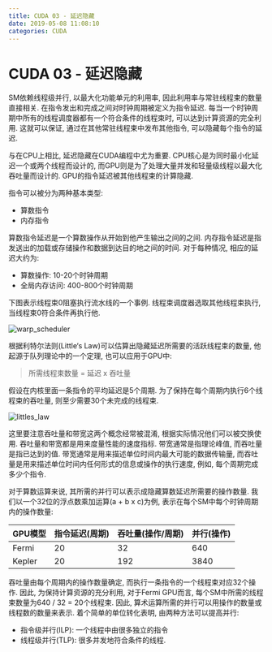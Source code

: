 ```yaml
---
title: CUDA 03 - 延迟隐藏
date: 2019-05-08 11:08:10
categories: CUDA
---
```

# CUDA 03 - 延迟隐藏

<!--more-->

SM依赖线程级并行, 以最大化功能单元的利用率, 因此利用率与常驻线程束的数量直接相关. 在指令发出和完成之间对时钟周期被定义为指令延迟. 每当一个时钟周期中所有的线程调度器都有一个符合条件的线程束时, 可以达到计算资源的完全利用. 这就可以保证, 通过在其他常驻线程束中发布其他指令, 可以隐藏每个指令的延迟.

与在CPU上相比, 延迟隐藏在CUDA编程中尤为重要. CPU核心是为同时最小化延迟一个或两个线程而设计的, 而GPU则是为了处理大量并发和轻量级线程以最大化吞吐量而设计的. GPU的指令延迟被其他线程束的计算隐藏.

指令可以被分为两种基本类型:

- 算数指令
- 内存指令

算数指令延迟是一个算数操作从开始到他产生输出之间的之间. 内存指令延迟是指发送出的加载或存储操作和数据到达目的地之间的时间. 对于每种情况, 相应的延迟大约为:

- 算数操作: 10-20个时钟周期
- 全局内存访问: 400-800个时钟周期

下图表示线程束0阻塞执行流水线的一个事例. 线程束调度器选取其他线程束执行, 当线程束0符合条件再执行他.

![warp_scheduler](https://res.cloudinary.com/dpe4i978o/image/upload/v1557288938/cuda/warp_scheduler.png)

根据利特尔法则(Little‘s Law)可以估算出隐藏延迟所需要的活跃线程束的数量, 他起源于队列理论中的一个定理, 也可以应用于GPU中:

> 所需线程束数量 = 延迟 x 吞吐量

假设在内核里面一条指令的平均延迟是5个周期. 为了保持在每个周期内执行6个线程束的吞吐量, 则至少需要30个未完成的线程束.

![littles_law](https://res.cloudinary.com/dpe4i978o/image/upload/v1557303594/cuda/littles_law.png)

这里要注意吞吐量和带宽这两个概念经常被混淆, 根据实际情况他们可以被交换使用. 吞吐量和带宽都是用来度量性能的速度指标. 带宽通常是指理论峰值, 而吞吐量是指已达到的值. 带宽通常是用来描述单位时间内最大可能的数据传输量, 而吞吐量是用来描述单位时间内任何形式的信息或操作的执行速度, 例如, 每个周期完成多少个指令.

对于算数运算来说, 其所需的并行可以表示成隐藏算数延迟所需要的操作数量. 我们以一个32位的浮点数乘加运算(a + b x c)为例, 表示在每个SM中每个时钟周期内的操作数量:

| GPU模型  | 指令延迟(周期)  | 吞吐量(操作/周期)  |  并行(操作) |
|---|---|---|---|
| Fermi  | 20  | 32  | 640  |
|  Kepler | 20  | 192  | 3840  |

吞吐量由每个周期内的操作数量确定, 而执行一条指令的一个线程束对应32个操作. 因此, 为保持计算资源的充分利用, 对于Fermi GPU而言, 每个SM中所需的线程束数量为640 / 32 = 20个线程束. 因此, 算术运算所需的并行可以用操作的数量或线程数的数量来表示. 着个简单的单位转化表明, 由两种方法可以提高并行:

- 指令级并行(ILP): 一个线程中由很多独立的指令
- 线程级并行(TLP): 很多并发地符合条件的线程.